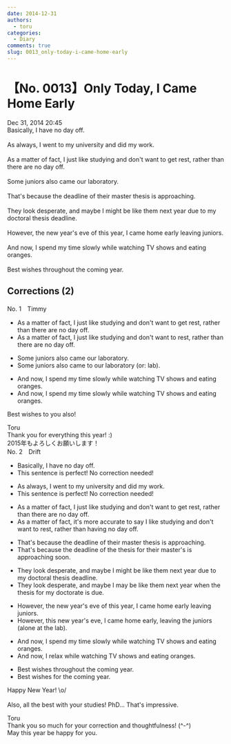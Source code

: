 ```yaml
---
date: 2014-12-31
authors:
  - toru
categories:
  - Diary
comments: true
slug: 0013_only-today-i-came-home-early
---
```


# 【No. 0013】Only Today, I Came Home Early
<div class="date">Dec 31, 2014 20:45</div>
<div id="post"><div id="body_show_ori">
Basically, I have no day off.<br/><br/>As always, I went to my university and did my work.<br/><br/>As a matter of fact, I just like studying and don't want to get rest, rather than there are no day off.<br/><br/>Some juniors also came our laboratory. <br/><br/>That's because the deadline of their master thesis is approaching.<br/><br/>They look desperate, and maybe I might be like them next year due to my doctoral thesis deadline.<br/><br/>However, the new year's eve of this year, I came home early leaving juniors.<br/><br/>And now, I spend my time slowly while watching TV shows and eating oranges.<br/><br/>Best wishes throughout the coming year.
</div></div>

<!-- more -->


## Corrections (2)
<div id="block"><div class="first_name"> No. 1　<span class="just_name">Timmy</span></div><div id="block2">
<ul class="correction_field">
<li class="incorrect">As a matter of fact, I just like studying and don't want to get rest, rather than there are no day off.</li>
<li class="corrected correct">
As a matter of fact, I just like studying and don't want to rest, rather than there are no day off.
</li>
</ul>
<ul class="correction_field">
<li class="incorrect">Some juniors also came our laboratory.</li>
<li class="corrected correct">
Some juniors also came <span class="f_blue">to</span> our laboratory (or: lab).
</li>
</ul>
<ul class="correction_field">
<li class="incorrect">And now, I spend my time slowly while watching TV shows and eating oranges.</li>
<li class="corrected correct">
And now, I spend my time slowly while watching TV shows and eating oranges.
</li>
</ul>
<p class="comment_small">
 Best wishes to you also!
</p>

</div><div class="name"><span class="just_name">Toru</span><br>
Thank you for everything this year! :)<br/>2015年もよろしくお願いします！
</div>
</div>
<div id="block"><div class="first_name"> No. 2　<span class="just_name">Drift</span></div><div id="block2">
<ul class="correction_field">
<li class="incorrect">Basically, I have no day off.</li>
<li class="corrected perfect">This sentence is perfect! No correction needed!</li>
</ul>
<ul class="correction_field">
<li class="incorrect">As always, I went to my university and did my work.</li>
<li class="corrected perfect">This sentence is perfect! No correction needed!</li>
</ul>
<ul class="correction_field">
<li class="incorrect">As a matter of fact, I just like studying and don't want to get rest, rather than there are no day off.</li>
<li class="corrected correct">
As a matter of fact, it's more accurate to say I like studying and don't want to rest, rather than having no day off.
</li>
</ul>
<ul class="correction_field">
<li class="incorrect">That's because the deadline of their master thesis is approaching.</li>
<li class="corrected correct">
That's because the deadline of the thesis for their master's is approaching soon.
</li>
</ul>
<ul class="correction_field">
<li class="incorrect">They look desperate, and maybe I might be like them next year due to my doctoral thesis deadline.</li>
<li class="corrected correct">
They look desperate, and maybe I may be like them next year when the thesis for my doctorate is due.
</li>
</ul>
<ul class="correction_field">
<li class="incorrect">However, the new year's eve of this year, I came home early leaving juniors.</li>
<li class="corrected correct">
However, this new year's eve, I came home early, leaving the juniors (alone at the lab).
</li>
</ul>
<ul class="correction_field">
<li class="incorrect">And now, I spend my time slowly while watching TV shows and eating oranges.</li>
<li class="corrected correct">
And now, I relax while watching TV shows and eating oranges.
</li>
</ul>
<ul class="correction_field">
<li class="incorrect">Best wishes throughout the coming year.</li>
<li class="corrected correct">
Best wishes for the coming year.
</li>
</ul>
<p class="comment_small">
 Happy New Year! \o/
 <br/>
 <br/>
 Also, all the best with your studies! PhD... That's impressive.
</p>

</div><div class="name"><span class="just_name">Toru</span><br>
Thank you so much for your correction and thoughtfulness! (^-^)<br/>May this year be happy for you.
</div>
</div>
